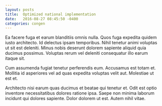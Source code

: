 ```yaml
---
layout: posts
title:  Optimized national implementation
date:   2016-08-27 08:45:50 -0400
categories: congen
---
```


Ea facere fuga et earum blanditiis omnis nulla. Quos fuga expedita quidem iusto architecto. Id delectus ipsam temporibus. Nihil tenetur animi voluptas ut sit est deleniti. Minus nobis deserunt dolorem sapiente aliquid quia ducimus possimus. Voluptas rerum vel deleniti consequatur illo earum itaque sit.

Cum assumenda fugiat tenetur perferendis eum. Accusamus est totam et. Mollitia id asperiores vel ad quas expedita voluptas velit aut. Molestiae ut est et.

Architecto nisi earum quas ducimus et beatae qui tenetur et. Odit est optio inventore necessitatibus dolores ratione ipsa. Saepe non minima laborum incidunt qui dolores sapiente. Dolor dolorem ut est. Autem nihil vitae.
